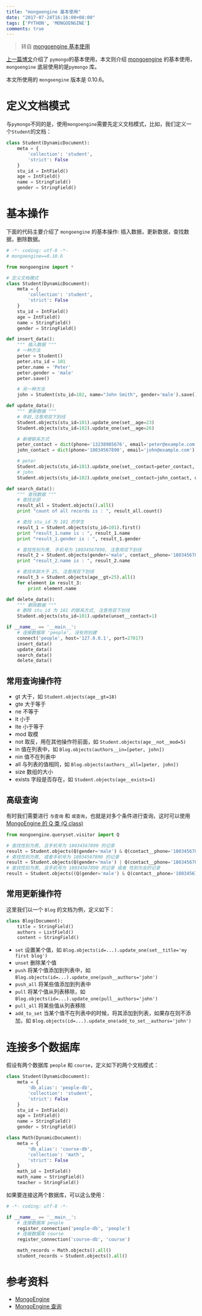 ```yaml
---
title: "mongoengine 基本使用"
date: "2017-07-24T16:16:00+08:00"
tags: ['PYTHON', 'MONGOENGINE']
comments: true
---
```



> 转自 [mongoengine 基本使用](http://funhacks.net/2016/04/03/mongoengine_%E5%9F%BA%E6%9C%AC%E4%BD%BF%E7%94%A8/)

[上一篇博文](http://funhacks.net/2016/03/26/pymongo%20%E5%9F%BA%E6%9C%AC%E4%BD%BF%E7%94%A8/)介绍了 `pymongo`的基本使用，本文则介绍 [mongoengine](http://mongoengine.org/) 的基本使用，`mongoengine` 底层使用的是`pymongo` 库。

本文所使用的 `mongoengine` 版本是 0.10.6。

# 定义文档模式

与`pymongo`不同的是，使用`mongoengine`需要先定义文档模式，比如，我们定义一个`Student`的文档：

```Python
class Student(DynamicDocument):
    meta = {
        'collection': 'student',
        'strict': False
    }
    stu_id = IntField()
    age = IntField()
    name = StringField()
    gender = StringField()
```

# 基本操作

下面的代码主要介绍了 `mongoengine` 的基本操作: 插入数据，更新数据，查找数据，删除数据。

```Python
# -*- coding: utf-8 -*-
# mongoengine==0.10.6

from mongoengine import *

# 定义文档模式
class Student(DynamicDocument):
    meta = {
        'collection': 'student',
        'strict': False
    }
    stu_id = IntField()
    age = IntField()
    name = StringField()
    gender = StringField()

def insert_data():
    """ 插入数据 """
    # 一种方法
    peter = Student()
    peter.stu_id = 101
    peter.name = 'Peter'
    peter.gender = 'male'
    peter.save()

    # 另一种方法
    john = Student(stu_id=102, name="John Smith", gender='male').save()

def update_data():
    """ 更新数据 """
    # 年龄,注意用双下划线
    Student.objects(stu_id=101).update_one(set__age=23)
    Student.objects(stu_id=102).update_one(set__age=26)

    # 新增联系方式
    peter_contact = dict(phone='13238985676', email='peter@example.com')
    john_contact = dict(phone='18034567890', email='john@example.com')

    # peter
    Student.objects(stu_id=101).update_one(set__contact=peter_contact, upsert=True)
    # john
    Student.objects(stu_id=102).update_one(set__contact=john_contact, upsert=True)

def search_data():
    """ 查找数据 """
    # 查找全部
    result_all = Student.objects().all()
    print "count of all records is : ", result_all.count()

    # 查找 stu_id 为 101 的学生
    result_1 = Student.objects(stu_id=101).first()
    print "result_1.name is : ", result_1.name
    print "result_1.gender is : ", result_1.gender

    # 查找性别为男, 手机号为 18034567890, 注意用双下划线
    result_2 = Student.objects(gender='male', contact__phone='18034567890').first()
    print "result_2.name is : ", result_2.name

    # 查找年龄大于 25, 注意用双下划线
    result_3 = Student.objects(age__gt=25).all()
    for element in result_3:
        print element.name

def delete_data():
    """ 删除数据 """
    # 删除 stu_id 为 101 的联系方式, 注意用双下划线
    Student.objects(stu_id=101).update(unset__contact=1)

if __name__ == '__main__':
    # 连接数据库 'people', 没有则创建
    connect('people', host='127.0.0.1', port=27017)
    insert_data()
    update_data()
    search_data()
    delete_data()
```

## 常用查询操作符

- gt 大于，如 `Student.objects(age__gt=18)`
- gte 大于等于
- ne 不等于
- lt 小于
- lte 小于等于
- mod 取模
- not 取反，用在其他操作符前面，如 `Student.objects(age__not__mod=5)`
- in 值在列表中，如 `Blog.objects(authors__in=[peter, john])`
- nin 值不在列表中
- all 与列表的值相同，如 `Blog.objects(authors__all=[peter, john])`
- size 数组的大小
- exists 字段是否存在，如 `Student.objects(age__exists=1)`

## 高级查询

有时我们需要进行 `与查询` 和 `或查询`，也就是对多个条件进行查询，这时可以使用 [MongoEngine 的 Q 类 (Q class)](http://docs.mongoengine.org/guide/querying.html)

```Python
from mongoengine.queryset.visitor import Q

# 查找性别为男, 且手机号为 18034567890 的记录
result = Student.objects(Q(gender='male') & Q(contact__phone='18034567890'))
# 查找性别为男, 或者手机号为 18034567890 的记录
result = Student.objects(Q(gender='male') | Q(contact__phone='18034567890'))
# 查找性别为男, 且手机号为 18034567890 的记录 或者 性别为女的记录
result = Student.objects((Q(gender='male') & Q(contact__phone='18034567890')) | Q(gender='female'))
```

## 常用更新操作符

这里我们以一个 `Blog` 的文档为例，定义如下：

```Python
class Blog(Document):
    title = StringField()
    authors = ListField()
    content = StringField()
```

- `set` 设置某个值，如 `Blog.objects(id=...).update_one(set__title='my first blog')`
- `unset` 删除某个值
- `push` 将某个值添加到列表中，如 `Blog.objects(id=...).update_one(push__authors='john')`
- `push_all` 将某些值添加到列表中
- `pull` 将某个值从列表移除，如 `Blog.objects(id=...).update_one(pull__authors='john')`
- `pull_all` 将某些值从列表移除
- `add_to_set` 当某个值不在列表中的时候，将其添加到列表，如果存在则不添加，如
  `Blog.objects(id=...).update_one(add_to_set__authors='john')`

# 连接多个数据库

假设有两个数据库 `people` 和 `course`，定义如下的两个文档模式：

```Python
class Student(DynamicDocument):
    meta = {
        'db_alias': 'people-db',
        'collection': 'student',
        'strict': False
    }
    stu_id = IntField()
    age = IntField()
    name = StringField()
    gender = StringField()
```

```Python
class Math(DynamicDocument):
    meta = {
        'db_alias': 'course-db',
        'collection': 'math',
        'strict': False
    }
    math_id = IntField()
    math_name = StringField()
    teacher = StringField()
```

如果要连接这两个数据库，可以这么使用：

```Python
# -*- coding: utf-8 -*-

if __name__ == '__main__':
    # 连接数据库 people
    register_connection('people-db', 'people')
    # 连接数据库 course
    register_connection('course-db', 'course')

    math_records = Math.objects().all()
    student_records = Student.objects().all()
```

# 参考资料

- [MongoEngine](http://docs.mongoengine.org/tutorial.html)
- [MongoEngine 查询](http://docs.mongoengine.org/guide/querying.html)
